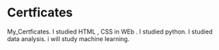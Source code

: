 # Certficates
My_Certficates.
I studied HTML , CSS in WEb .
I studied python.
I studied data analysis. 
i will study machine learning.
